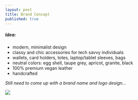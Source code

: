 ```yaml
---
layout: post
title: Brand Concept
published: true
---
```




##### Idea:

- modern, minimalist design
- classy and chic accessories for tech savvy individuals
- wallets, card holders, totes, laptop/tablet sleeves, bags
- neutral colors: egg shell, taupe grey, apricot, granite, black
- 100% premium vegan leather
- handcrafted 

_Still need to come up with a brand name and logo design..._

![](https://www.dropbox.com/s/ffuuoxlew4bcrl0/concept.jpg?raw=1)
